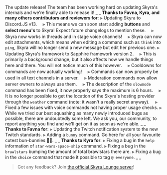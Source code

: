 The update release!
The team has been working hard on updating Skyra's internals and we're finally able to release it!
_ _
**Thanks to Favna, Kyra, and many others contributors and reviewers for**:
⫸ Updating Skyra to Discord.JS v13.
　⪢ This means we can soon start adding **buttons** and **select menu's** to Skyra! Expect future changelogs to mention these.
　⪢ Skyra now works in threads and in stage voice channels!
　⪢ Skyra can now edit attachments, which means when editing a command such as `think` into `ping`, Skyra will no longer send a new message but edit her previous one.
⫸ Updating Skyra's framework to Sapphire framework version 2.
　⪢ This is primarily a background change, but it also affects how we handle things here and there. You will not notice much of this however.
　⪢ Cooldowns for commands are now actually working!
　⪢ Commands can now properly be used in all text channels in a server.
　⪢ Moderation commands now allow server owners to always use them.
　⪢ The description of the `slowmode` command has been fixed, it now properly says the maximum is 6 hours.
　⪢ It is no longer possible to get the location of the Skyra's hosting provider through the `weather` command (note: it wasn't a really secret anyway).
　⪢ Fixed a few issues with voice commands not having proper usage checks.
⫸ While we tried our best squashing as many newly introduced bugs as possible, there are undoubtedly some left. We ask you, our community, to report anything you find and we'll get on it as soon as we're able.
_ _
**Thanks to Favna for**:
⫸ Updating the Twitch notification system to the new Twitch standards.
⫸ Adding a `bunny` command. Go here for all your favourite cutest bun-bunnies :rabbit2::rabbit2:.
_ _
**Thanks to Kyra for**:
⫸ Fixing a bug in the `help` information of `star-wars-space-ship` command.
⫸ Fixing a bug in the `brawlstars` bumping the amount of total brawlstars there are.
⫸ Fixing a bug in the `choice` command that made it possible to tag `@ everyone`.
_ _
> Got any feedback? Join [the official Skyra Lounge server](https://join.skyra.pw)!
